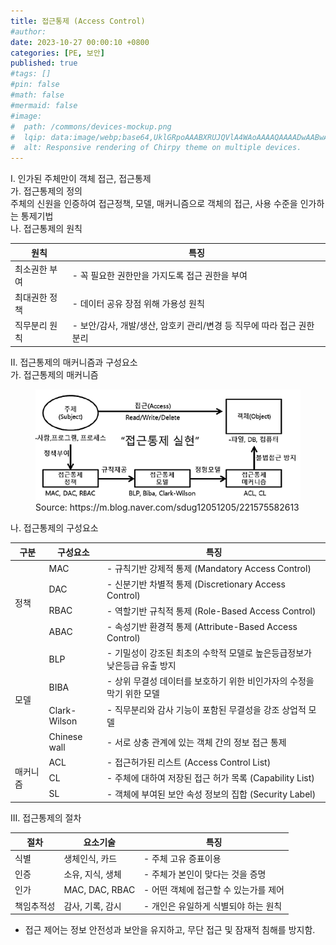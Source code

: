 ```yaml
---
title: 접근통제 (Access Control)
#author: 
date: 2023-10-27 00:00:10 +0800
categories: [PE, 보안]
published: true
#tags: []
#pin: false
#math: false
#mermaid: false
#image:
#  path: /commons/devices-mockup.png
#  lqip: data:image/webp;base64,UklGRpoAAABXRUJQVlA4WAoAAAAQAAAADwAABwAAQUxQSDIAAAARL0AmbZurmr57yyIiqE8oiG0bejIYEQTgqiDA9vqnsUSI6H+oAERp2HZ65qP/VIAWAFZQOCBCAAAA8AEAnQEqEAAIAAVAfCWkAALp8sF8rgRgAP7o9FDvMCkMde9PK7euH5M1m6VWoDXf2FkP3BqV0ZYbO6NA/VFIAAAA
#  alt: Responsive rendering of Chirpy theme on multiple devices.
---
```


<div class="post-wrap">
  <div class="para">
    <div class="para-title">
      I. 인가된 주체만이 객체 접근, 접근통제
    </div>
    <div class="para-cntnt">
      <div class="para">
        <div class="para-title">
          가. 접근통제의 정의
        </div>
        <div class="para-cntnt">
            주체의 신원을 인증하여 <span class="para-kwd">접근정책, 모델, 매커니즘</span>으로 객체의 접근, 사용 수준을 인가하는 통제기법
        </div>
        <div class="para-title">
          나. 접근통제의 원칙
        </div>
        <div class="para-cntnt">
          <table class="post-table">
            <thead>
                <tr>
                  <th>원칙</th>
                  <th>특징</th>
                </tr>
            </thead>
            <tbody>
              <tr>
                <td>최소권한 부여</td>
                <td>- 꼭 필요한 권한만을 가지도록 접근 권한을 부여</td>
              </tr>
              <tr>
                <td>최대권한 정책</td>
                <td>- 데이터 공유 장점 위해 가용성 원칙</td>
              </tr>
              <tr>
                <td>직무분리 원칙</td>
                <td>- 보안/감사, 개발/생산, 암호키 관리/변경 등 직무에 따라 접근 권한 분리</td>
              </tr>
            </tbody>
          </table>
        </div>
      </div>
    </div>
  </div>
  
  <div class="para">
    <div class="para-title">
      II. 접근통제의 매커니즘과 구성요소
    </div>
    <div class="para-cntnt">
      <div class="para">
        <div class="para-title">
          가. 접근통제의 매커니즘
        </div>
        <div class="para-cntnt">
          <figure class="post-figure">
            <img src="/assets/img/posts/접근통제.png" alt="접근통제">
            <figcaption>Source: https://m.blog.naver.com/sdug12051205/221575582613</figcaption>
          </figure>
        </div>
      </div>
      <div class="para">
        <div class="para-title">
          나. 접근통제의 구성요소
        </div>
        <div class="para-cntnt">
          <table class="post-table">
            <thead>
                <tr>
                  <th>구분</th>
                  <th>구성요소</th>
                  <th>특징</th>
                </tr>
            </thead>
            <tbody>
              <tr>
                <td rowspan="4">정책</td>
                <td>MAC</td>
                <td>- 규칙기반 강제적 통제 (Mandatory Access Control)</td>
              </tr>
              <tr>
                <td>DAC</td>
                <td>- 신분기반 차별적 통제 (Discretionary Access Control)</td>
              </tr>
              <tr>
                <td>RBAC</td>
                <td>- 역할기반 규칙적 통제 (Role-Based Access Control)</td>
              </tr>
              <tr>
                <td>ABAC</td>
                <td>- 속성기반 환경적 통제 (Attribute-Based Access Control)</td>
              </tr>
              <tr>
                <td rowspan="4">모델</td>
                <td>BLP</td>
                <td>- 기밀성이 강조된 최초의 수학적 모델로 높은등급정보가 낮은등급 유출 방지</td>
              </tr>
              <tr>
                <td>BIBA</td>
                <td>- 상위 무결성 데이터를 보호하기 위한 비인가자의 수정을 막기 위한 모델</td>
              </tr>
              <tr>
                <td>Clark-Wilson</td>
                <td>- 직무분리와 감사 기능이 포함된 무결성을 강조 상업적 모델</td>
              </tr>
              <tr>
                <td>Chinese wall</td>
                <td>- 서로 상충 관계에 있는 객체 간의 정보 접근 통제</td>
              </tr>
              <tr>
                <td rowspan="3">매커니즘</td>
                <td>ACL</td>
                <td>- 접근허가된 리스트 (Access Control List)</td>
              </tr>
              <tr>
                <td>CL</td>
                <td>- 주체에 대하여 저장된 접근 허가 목록 (Capability List)</td>
              </tr>
              <tr>
                <td>SL</td>
                <td>- 객체에 부여된 보안 속성 정보의 집합 (Security Label)</td>
              </tr>
            </tbody>
          </table>
        </div>
      </div>
    </div>
  </div>

  <div class="para">
    <div class="para-title">
      III. 접근통제의 절차
    </div>
    <div class="para-cntnt">
      <table class="post-table">
        <thead>
            <tr>
              <th>절차</th>
              <th>요소기술</th>
              <th>특징</th>
            </tr>
        </thead>
        <tbody>
          <tr>
            <td>식별</td>
            <td>생체인식, 카드</td>
            <td>- 주체 고유 증표이용</td>
          </tr>
          <tr>
            <td>인증</td>
            <td>소유, 지식, 생체</td>
            <td>- 주체가 본인이 맞다는 것을 증명</td>
          </tr>
          <tr>
            <td>인가</td>
            <td>MAC, DAC, RBAC</td>
            <td>- 어떤 객체에 접근할 수 있는가를 제어</td>
          </tr>
          <tr>
            <td>책임추적성</td>
            <td>감사, 기록, 감시</td>
            <td>- 개인은 유일하게 식별되야 하는 원칙</td>
          </tr>
        </tbody>
      </table>
    </div>
  </div>

  - 접근 제어는 정보 안전성과 보안을 유지하고, 무단 접근 및 잠재적 침해를 방지함.
</div>
